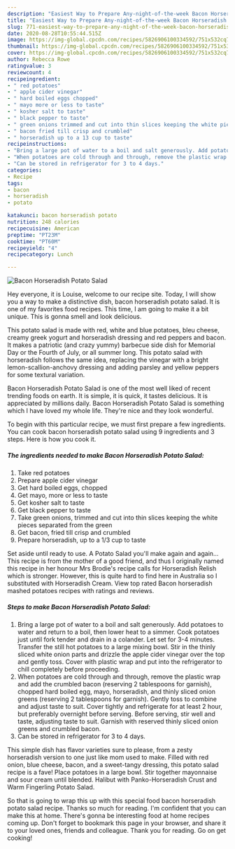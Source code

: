 ```yaml
---
description: "Easiest Way to Prepare Any-night-of-the-week Bacon Horseradish Potato Salad"
title: "Easiest Way to Prepare Any-night-of-the-week Bacon Horseradish Potato Salad"
slug: 771-easiest-way-to-prepare-any-night-of-the-week-bacon-horseradish-potato-salad
date: 2020-08-28T10:55:44.515Z
image: https://img-global.cpcdn.com/recipes/5826906100334592/751x532cq70/bacon-horseradish-potato-salad-recipe-main-photo.jpg
thumbnail: https://img-global.cpcdn.com/recipes/5826906100334592/751x532cq70/bacon-horseradish-potato-salad-recipe-main-photo.jpg
cover: https://img-global.cpcdn.com/recipes/5826906100334592/751x532cq70/bacon-horseradish-potato-salad-recipe-main-photo.jpg
author: Rebecca Rowe
ratingvalue: 3
reviewcount: 4
recipeingredient:
- " red potatoes"
- " apple cider vinegar"
- " hard boiled eggs chopped"
- " mayo more or less to taste"
- " kosher salt to taste"
- " black pepper to taste"
- " green onions trimmed and cut into thin slices keeping the white pieces separated from the green"
- " bacon fried till crisp and crumbled"
- " horseradish up to a 13 cup to taste"
recipeinstructions:
- "Bring a large pot of water to a boil and salt generously. Add potatoes to water and return to a boil, then lower heat to a simmer.   Cook potatoes just until fork tender and drain in a colander. Let set for 3-4 minutes. Transfer the still hot potatoes to a large mixing bowl. Stir in the thinly sliced white onion parts and drizzle the apple cider vinegar over the top and gently toss. Cover with plastic wrap and put into the refrigerator to chill completely before proceeding."
- "When potatoes are cold through and through, remove the plastic wrap and add the crumbled bacon (reserving 2 tablespoons for garnish), chopped hard boiled egg, mayo, horseradish, and thinly sliced onion greens (reserving 2 tablespoons for garnish). Gently toss to combine and adjust taste to suit. Cover tightly and refrigerate for at least 2 hour, but preferably overnight before serving. Before serving, stir well and taste, adjusting taste to suit. Garnish with reserved thinly sliced onion greens and crumbled bacon."
- "Can be stored in refrigerator for 3 to 4 days."
categories:
- Recipe
tags:
- bacon
- horseradish
- potato

katakunci: bacon horseradish potato 
nutrition: 248 calories
recipecuisine: American
preptime: "PT23M"
cooktime: "PT60M"
recipeyield: "4"
recipecategory: Lunch

---
```



![Bacon Horseradish Potato Salad](https://img-global.cpcdn.com/recipes/5826906100334592/751x532cq70/bacon-horseradish-potato-salad-recipe-main-photo.jpg)

Hey everyone, it is Louise, welcome to our recipe site. Today, I will show you a way to make a distinctive dish, bacon horseradish potato salad. It is one of my favorites food recipes. This time, I am going to make it a bit unique. This is gonna smell and look delicious.

This potato salad is made with red, white and blue potatoes, bleu cheese, creamy greek yogurt and horseradish dressing and red peppers and bacon. It makes a patriotic (and crazy yummy) barbecue side dish for Memorial Day or the Fourth of July, or all summer long. This potato salad with horseradish follows the same idea, replacing the vinegar with a bright lemon-scallion-anchovy dressing and adding parsley and yellow peppers for some textural variation.

Bacon Horseradish Potato Salad is one of the most well liked of recent trending foods on earth. It is simple, it is quick, it tastes delicious. It is appreciated by millions daily. Bacon Horseradish Potato Salad is something which I have loved my whole life. They're nice and they look wonderful.


To begin with this particular recipe, we must first prepare a few ingredients. You can cook bacon horseradish potato salad using 9 ingredients and 3 steps. Here is how you cook it.

##### The ingredients needed to make Bacon Horseradish Potato Salad:

1. Take  red potatoes
1. Prepare  apple cider vinegar
1. Get  hard boiled eggs, chopped
1. Get  mayo, more or less to taste
1. Get  kosher salt to taste
1. Get  black pepper to taste
1. Take  green onions, trimmed and cut into thin slices keeping the white pieces separated from the green
1. Get  bacon, fried till crisp and crumbled
1. Prepare  horseradish, up to a 1/3 cup to taste


Set aside until ready to use. A Potato Salad you&#39;ll make again and again… This recipe is from the mother of a good friend, and thus I originally named this recipe in her honour Mrs Brodie&#39;s recipe calls for Horseradish Relish which is stronger. However, this is quite hard to find here in Australia so I substituted with Horseradish Cream. View top rated Bacon horseradish mashed potatoes recipes with ratings and reviews. 

##### Steps to make Bacon Horseradish Potato Salad:

1. Bring a large pot of water to a boil and salt generously. Add potatoes to water and return to a boil, then lower heat to a simmer.   Cook potatoes just until fork tender and drain in a colander. Let set for 3-4 minutes. Transfer the still hot potatoes to a large mixing bowl. Stir in the thinly sliced white onion parts and drizzle the apple cider vinegar over the top and gently toss. Cover with plastic wrap and put into the refrigerator to chill completely before proceeding.
1. When potatoes are cold through and through, remove the plastic wrap and add the crumbled bacon (reserving 2 tablespoons for garnish), chopped hard boiled egg, mayo, horseradish, and thinly sliced onion greens (reserving 2 tablespoons for garnish). Gently toss to combine and adjust taste to suit. Cover tightly and refrigerate for at least 2 hour, but preferably overnight before serving. Before serving, stir well and taste, adjusting taste to suit. Garnish with reserved thinly sliced onion greens and crumbled bacon.
1. Can be stored in refrigerator for 3 to 4 days.


This simple dish has flavor varieties sure to please, from a zesty horseradish version to one just like mom used to make. Filled with red onion, blue cheese, bacon, and a sweet-tangy dressing, this potato salad recipe is a fave! Place potatoes in a large bowl. Stir together mayonnaise and sour cream until blended. Halibut with Panko-Horseradish Crust and Warm Fingerling Potato Salad. 

So that is going to wrap this up with this special food bacon horseradish potato salad recipe. Thanks so much for reading. I'm confident that you can make this at home. There's gonna be interesting food at home recipes coming up. Don't forget to bookmark this page in your browser, and share it to your loved ones, friends and colleague. Thank you for reading. Go on get cooking!
